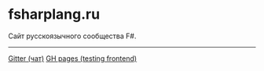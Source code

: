 # fsharplang.ru

Сайт русскоязычного сообщества F#.

-----

[Gitter (чат)](https://gitter.im/fsharplang_ru/Lobby)
[GH pages (testing frontend)](https://fsharplang-ru.github.io)
